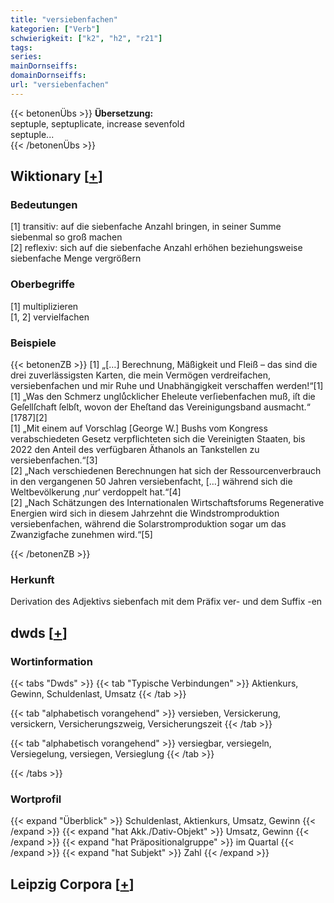 ```yaml
---
title: "versiebenfachen"
kategorien: ["Verb"]
schwierigkeit: ["k2", "h2", "r21"]
tags:
series:
mainDornseiffs:
domainDornseiffs:
url: "versiebenfachen"
---
```


{{< betonenÜbs >}}
**Übersetzung:**  
septuple, septuplicate, increase sevenfold  
septuple...  
{{< /betonenÜbs >}}

## Wiktionary [[+](https://de.wiktionary.org/wiki/versiebenfachen)]

### Bedeutungen
[1] transitiv: auf die siebenfache Anzahl bringen, in seiner Summe siebenmal so groß machen  
[2] reflexiv: sich auf die siebenfache Anzahl erhöhen beziehungsweise siebenfache Menge vergrößern  

### Oberbegriffe
[1] multiplizieren  
[1, 2] vervielfachen  

### Beispiele
{{< betonenZB >}}
[1] „[…] Berechnung, Mäßigkeit und Fleiß – das sind die drei zuverlässigsten Karten, die mein Vermögen verdreifachen, versiebenfachen und mir Ruhe und Unabhängigkeit verschaffen werden!“[1]  
[1] „Was den Schmerz ungluͤcklicher Eheleute verſiebenfachen muß, iſt die Geſellſchaft ſelbſt, wovon der Eheſtand das Vereinigungsband ausmacht.“ [1787][2]  
[1] „Mit einem auf Vorschlag [George W.] Bushs vom Kongress verabschiedeten Gesetz verpflichteten sich die Vereinigten Staaten, bis 2022 den Anteil des verfügbaren Äthanols an Tankstellen zu versiebenfachen.“[3]  
[2] „Nach verschiedenen Berechnungen hat sich der Ressourcenverbrauch in den vergangenen 50 Jahren versiebenfacht, […] während sich die Weltbevölkerung ‚nur‘ verdoppelt hat.“[4]  
[2] „Nach Schätzungen des Internationalen Wirtschaftsforums Regenerative Energien wird sich in diesem Jahrzehnt die Windstromproduktion versiebenfachen, während die Solarstromproduktion sogar um das Zwanzigfache zunehmen wird.“[5]  

{{< /betonenZB >}}
### Herkunft
Derivation des Adjektivs siebenfach mit dem Präfix ver- und dem Suffix -en  



## dwds [[+](https://www.dwds.de/wb/versiebenfachen)]

### Wortinformation
{{< tabs "Dwds" >}}
{{< tab "Typische Verbindungen" >}}
Aktienkurs, Gewinn, Schuldenlast, Umsatz
{{< /tab >}}

{{< tab "alphabetisch vorangehend" >}}
versieben, Versickerung, versickern, Versicherungszweig, Versicherungszeit
{{< /tab >}}

{{< tab "alphabetisch vorangehend" >}}
versiegbar, versiegeln, Versiegelung, versiegen, Versieglung
{{< /tab >}}

{{< /tabs >}}

### Wortprofil
{{< expand "Überblick" >}} Schuldenlast, Aktienkurs, Umsatz, Gewinn {{< /expand >}}
{{< expand "hat Akk./Dativ-Objekt" >}} Umsatz, Gewinn {{< /expand >}}
{{< expand "hat Präpositionalgruppe" >}} im Quartal {{< /expand >}}
{{< expand "hat Subjekt" >}} Zahl {{< /expand >}}

## Leipzig Corpora [[+](https://corpora.uni-leipzig.de/en/res?word=versiebenfachen&corpusId=deu_newscrawl-public_2018)]

